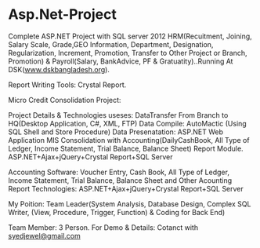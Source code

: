 # Asp.Net-Project

Complete ASP.NET Project with SQL server 2012  HRM(Recuitment, Joining, Salary Scale, Grade,GEO Information, Department, Designation, Regularization, Increment, Promotion, Transfer to Other Project or Branch, Promotion) & Payroll(Salary, BankAdvice, PF & Gratuatity)..Running At DSK(www.dskbangladesh.org).

Report Writing Tools: Crystal Report.


Micro Credit Consolidation Project:

Project Details & Technologies useses: DataTransfer From Branch to HQ(Desktop Application, C#, XML, FTP)
Data Compile: AutoMactic (Using SQL Shell and Store Procedure)
Data Presenatation: ASP.NET Web Application MIS Consolidation with Accounting(DailyCashBook, All Type of Ledger, Income Statement, Trial Balance, Balance Sheet) Report Module.
ASP.NET+Ajax+jQuery+Crystal Report+SQL Server

Accounting Software:
Voucher Entry, Cash Book, All Type of Ledger, Income Statement, Trial Balance, Balance Sheet and Other Acounting Report
Technologies: ASP.NET+Ajax+jQuery+Crystal Report+SQL Server


My Poition: Team Leader(System Analysis, Database Design, Complex SQL Writer, (View, Procedure, Trigger, Function) & Coding for Back End)

Team Member: 3 Person.
For Demo & Details: Cotanct with syedjewel@gmail.com

